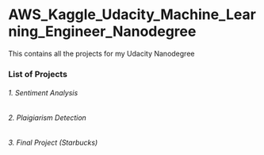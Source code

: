 # AWS_Kaggle_Udacity_Machine_Learning_Engineer_Nanodegree
This contains all the projects for my Udacity Nanodegree

### List of Projects

###### 1. Sentiment Analysis

###### 2. Plaigiarism Detection

###### 3. Final Project (Starbucks)

